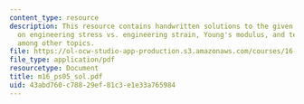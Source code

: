 ```yaml
---
content_type: resource
description: This resource contains handwritten solutions to the given problem set
  on engineering stress vs. engineering strain, Young's modulus, and tensile strength
  among other topics.
file: https://ol-ocw-studio-app-production.s3.amazonaws.com/courses/16-01-unified-engineering-i-ii-iii-iv-fall-2005-spring-2006/43abd760c78829ef81c3e1e33a765984_m16_ps05_sol.pdf
file_type: application/pdf
resourcetype: Document
title: m16_ps05_sol.pdf
uid: 43abd760-c788-29ef-81c3-e1e33a765984
---
```

